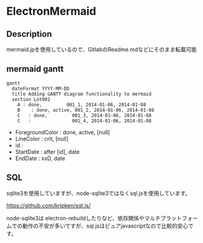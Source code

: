# ElectronMermaid

## Description

mermaid.jpを使用しているので、GitlabのReadme.mdなどにそのまま転載可能

## mermaid gantt

```
gantt
  dateFormat YYYY-MM-DD
  title Adding GANTT diagram functionality to mermaid
  section Lot001
    A : done,         001_1, 2014-01-06, 2014-01-08
    B    : done, active, 001_2, 2014-01-06, 2014-01-08
    C   : done,         001_3, 2014-01-06, 2014-01-08
    C   :               001_4, 2014-01-06, 2014-01-08
  ```
- ForegroundColor : done, active, [null]
- LineColor : crit, [null]
- id :
- StartDate : after [id], date
- EndDate : xxD, date

## SQL

sqlite3を使用していますが、node-sqlite3ではなくsql.jsを使用しています。

https://github.com/kripken/sql.js/

node-sqlite3は electron-rebuildしたりなど、依存関係やマルチプラットフォームでの動作の不安が多いですが、sql.jsはピュアjavascriptなので比較的安心です。
